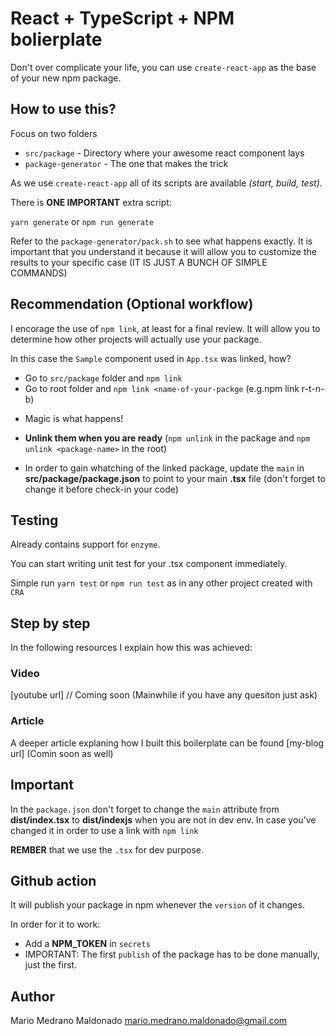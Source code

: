 # React + TypeScript + NPM bolierplate

Don't over complicate your life, you can use `create-react-app` as the base of your new npm package.

## How to use this?

Focus on two folders

-   `src/package` - Directory where your awesome react component lays
-   `package-generator` - The one that makes the trick

As we use `create-react-app` all of its scripts are available *(start, build, test)*. 

There is **ONE IMPORTANT** extra script: 

`yarn generate` or `npm run generate`

Refer to the `package-generator/pack.sh` to see what happens exactly. It is important that you understand it because it will allow you to customize the results to your specific case (IT IS JUST A BUNCH OF SIMPLE COMMANDS)

## Recommendation (Optional workflow)

I encorage the use of `npm link`, at least for a final review. It will allow you to determine how other projects will actually use your package.

In this case the `Sample` component used in `App.tsx` was linked, how?

* Go to `src/package` folder and `npm link`
* Go to root folder and `npm link <name-of-your-packge` (e.g.npm link r-t-n-b)

- Magic is what happens!

- **Unlink them when you are ready** (`npm unlink` in the package and `npm unlink <package-name>` in the root)

- In order to gain whatching of the linked package, update the `main` in **src/package/package.json** to point to your main **.tsx** file (don't forget to change it before check-in your code)

## Testing

Already contains support for `enzyme`.

You can start writing unit test for your .tsx component immediately.

Simple run `yarn test` or `npm run test` as in any other project created with `CRA`

## Step by step

In the following resources I explain how this was achieved:

### Video

[youtube url] // Coming soon (Mainwhile if you have any quesiton just ask)

### Article

A deeper article explaning how I built this boilerplate can be found [my-blog url] (Comin soon as well)

## Important

In the `package.json` don't forget to change the `main` attribute from **dist/index.tsx** to **dist/indexjs** when you are not in dev env. In case you've changed it in order to use a link with `npm link`

**REMBER** that we use the `.tsx` for dev purpose.

## Github action

It will publish your package in npm whenever the `version` of it changes.

In order for it to work:

* Add a **NPM_TOKEN** in `secrets`
* IMPORTANT: The first `publish` of the package has to be done manually, just the first.

## Author

Mario Medrano Maldonado <mario.medrano.maldonado@gmail.com>
